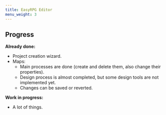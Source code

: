 ```yaml
---
title: EasyRPG Editor
menu_weight: 3
---
```

<div class="info" markdown="1">

## Progress

**Already done:**

- Project creation wizard.
- Maps:
  - Main processes are done (create and delete them, also change their properties).
  - Design process is almost completed, but some design tools are not implemented yet.
  - Changes can be saved or reverted.

**Work in progress:**

- A lot of things.

</div>